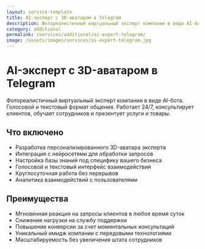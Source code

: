 ```yaml
---
layout: service-template
title: AI-эксперт с 3D-аватаром в Telegram
description: Фотореалистичный виртуальный эксперт компании в виде AI-бота. Голосовой и текстовый формат общения. Работает 24/7, консультирует клиентов, обучает сотрудников и презентует услуги и товары.
category: additional
permalink: /services/additional/ai-expert-telegram/
image: /assets/images/services/ai-expert-telegram.jpg
---
```


# AI-эксперт с 3D-аватаром в Telegram

Фотореалистичный виртуальный эксперт компании в виде AI-бота. Голосовой и текстовый формат общения. Работает 24/7, консультирует клиентов, обучает сотрудников и презентует услуги и товары.

## Что включено

- Разработка персонализированного 3D-аватара эксперта
- Интеграция с нейросетями для обработки запросов
- Настройка базы знаний под специфику вашего бизнеса
- Голосовой и текстовый интерфейс взаимодействия
- Круглосуточная работа без перерывов
- Аналитика взаимодействий с пользователями

## Преимущества

- Мгновенная реакция на запросы клиентов в любое время суток
- Снижение нагрузки на службу поддержки
- Повышение конверсии за счет моментальных консультаций
- Уникальный имидж компании с передовыми технологиями
- Масштабируемость без увеличения штата сотрудников

